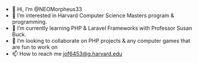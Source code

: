 - 👋 Hi, I’m @NEOMorpheus33 
- 👀 I’m interested in Harvard Computer Science Masters program & programming. 
- 🌱 I’m currently learning PHP & Laravel Frameworks with Professor Susan Buck. 
- 💞️ I’m looking to collaborate on PHP projects & any computer games that are fun to work on  
- 📫 How to reach me jof6453@g.harvard.edu 

<!---
NEOMorpheus33/NEOMorpheus33 is a ✨ special ✨ repository because its `README.md` (this file) appears on your GitHub profile.
You can click the Preview link to take a look at your changes.
--->
